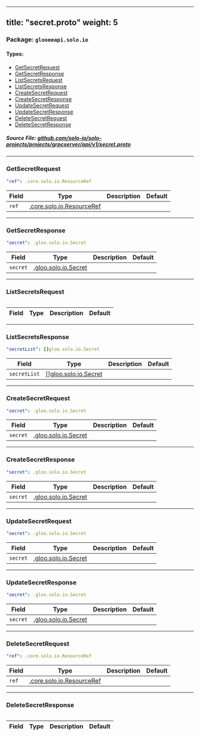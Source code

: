 
---
title: "secret.proto"
weight: 5
---

<!-- Code generated by solo-kit. DO NOT EDIT. -->


### Package: `glooeeapi.solo.io` 
#### Types:


- [GetSecretRequest](#getsecretrequest)
- [GetSecretResponse](#getsecretresponse)
- [ListSecretsRequest](#listsecretsrequest)
- [ListSecretsResponse](#listsecretsresponse)
- [CreateSecretRequest](#createsecretrequest)
- [CreateSecretResponse](#createsecretresponse)
- [UpdateSecretRequest](#updatesecretrequest)
- [UpdateSecretResponse](#updatesecretresponse)
- [DeleteSecretRequest](#deletesecretrequest)
- [DeleteSecretResponse](#deletesecretresponse)
  



##### Source File: [github.com/solo-io/solo-projects/projects/grpcserver/api/v1/secret.proto](https://github.com/solo-io/solo-projects/blob/master/projects/grpcserver/api/v1/secret.proto)





---
### GetSecretRequest



```yaml
"ref": .core.solo.io.ResourceRef

```

| Field | Type | Description | Default |
| ----- | ---- | ----------- |----------- | 
| `ref` | [.core.solo.io.ResourceRef](../../../../../../solo-kit/api/v1/ref.proto.sk#resourceref) |  |  |




---
### GetSecretResponse



```yaml
"secret": .gloo.solo.io.Secret

```

| Field | Type | Description | Default |
| ----- | ---- | ----------- |----------- | 
| `secret` | [.gloo.solo.io.Secret](../../../../../../gloo/projects/gloo/api/v1/secret.proto.sk#secret) |  |  |




---
### ListSecretsRequest



```yaml

```

| Field | Type | Description | Default |
| ----- | ---- | ----------- |----------- | 




---
### ListSecretsResponse



```yaml
"secretList": []gloo.solo.io.Secret

```

| Field | Type | Description | Default |
| ----- | ---- | ----------- |----------- | 
| `secretList` | [[]gloo.solo.io.Secret](../../../../../../gloo/projects/gloo/api/v1/secret.proto.sk#secret) |  |  |




---
### CreateSecretRequest



```yaml
"secret": .gloo.solo.io.Secret

```

| Field | Type | Description | Default |
| ----- | ---- | ----------- |----------- | 
| `secret` | [.gloo.solo.io.Secret](../../../../../../gloo/projects/gloo/api/v1/secret.proto.sk#secret) |  |  |




---
### CreateSecretResponse



```yaml
"secret": .gloo.solo.io.Secret

```

| Field | Type | Description | Default |
| ----- | ---- | ----------- |----------- | 
| `secret` | [.gloo.solo.io.Secret](../../../../../../gloo/projects/gloo/api/v1/secret.proto.sk#secret) |  |  |




---
### UpdateSecretRequest



```yaml
"secret": .gloo.solo.io.Secret

```

| Field | Type | Description | Default |
| ----- | ---- | ----------- |----------- | 
| `secret` | [.gloo.solo.io.Secret](../../../../../../gloo/projects/gloo/api/v1/secret.proto.sk#secret) |  |  |




---
### UpdateSecretResponse



```yaml
"secret": .gloo.solo.io.Secret

```

| Field | Type | Description | Default |
| ----- | ---- | ----------- |----------- | 
| `secret` | [.gloo.solo.io.Secret](../../../../../../gloo/projects/gloo/api/v1/secret.proto.sk#secret) |  |  |




---
### DeleteSecretRequest



```yaml
"ref": .core.solo.io.ResourceRef

```

| Field | Type | Description | Default |
| ----- | ---- | ----------- |----------- | 
| `ref` | [.core.solo.io.ResourceRef](../../../../../../solo-kit/api/v1/ref.proto.sk#resourceref) |  |  |




---
### DeleteSecretResponse



```yaml

```

| Field | Type | Description | Default |
| ----- | ---- | ----------- |----------- | 





<!-- Start of HubSpot Embed Code -->
<script type="text/javascript" id="hs-script-loader" async defer src="//js.hs-scripts.com/5130874.js"></script>
<!-- End of HubSpot Embed Code -->
